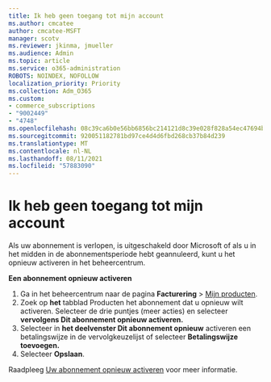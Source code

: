 ```yaml
---
title: Ik heb geen toegang tot mijn account
ms.author: cmcatee
author: cmcatee-MSFT
manager: scotv
ms.reviewer: jkinma, jmueller
ms.audience: Admin
ms.topic: article
ms.service: o365-administration
ROBOTS: NOINDEX, NOFOLLOW
localization_priority: Priority
ms.collection: Adm_O365
ms.custom:
- commerce_subscriptions
- "9002449"
- "4748"
ms.openlocfilehash: 08c39ca6b0e56bb6856bc214121d8c39e028f828a54ec47694bdec06667b4456
ms.sourcegitcommit: 920051182781bd97ce4d4d6fbd268cb37b84d239
ms.translationtype: MT
ms.contentlocale: nl-NL
ms.lasthandoff: 08/11/2021
ms.locfileid: "57883090"
---
```

# <a name="unable-to-access-my-account"></a>Ik heb geen toegang tot mijn account

Als uw abonnement is verlopen, is uitgeschakeld door Microsoft of als u in het midden in de abonnementsperiode hebt geannuleerd, kunt u het opnieuw activeren in het beheercentrum.

**Een abonnement opnieuw activeren**

1. Ga in het beheercentrum naar de pagina **Facturering** > [Mijn producten](https://go.microsoft.com/fwlink/p/?linkid=842054).
2. Zoek op **het** tabblad Producten het abonnement dat u opnieuw wilt activeren. Selecteer de drie puntjes (meer acties) en selecteer **vervolgens Dit abonnement opnieuw activeren.**
3. Selecteer in **het deelvenster Dit abonnement opnieuw** activeren een betalingswijze in de vervolgkeuzelijst of selecteer **Betalingswijze toevoegen.**
4. Selecteer **Opslaan**.

Raadpleeg [Uw abonnement opnieuw activeren](https://docs.microsoft.com/microsoft-365/commerce/subscriptions/reactivate-your-subscription) voor meer informatie.